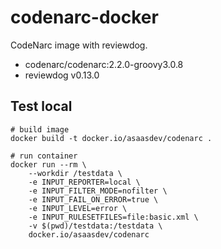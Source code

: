 # codenarc-docker

CodeNarc image with reviewdog.

- codenarc/codenarc:2.2.0-groovy3.0.8
- reviewdog v0.13.0

## Test local

```
# build image
docker build -t docker.io/asaasdev/codenarc .

# run container
docker run --rm \
    --workdir /testdata \
    -e INPUT_REPORTER=local \
    -e INPUT_FILTER_MODE=nofilter \
    -e INPUT_FAIL_ON_ERROR=true \
    -e INPUT_LEVEL=error \
    -e INPUT_RULESETFILES=file:basic.xml \
    -v $(pwd)/testdata:/testdata \
    docker.io/asaasdev/codenarc

```